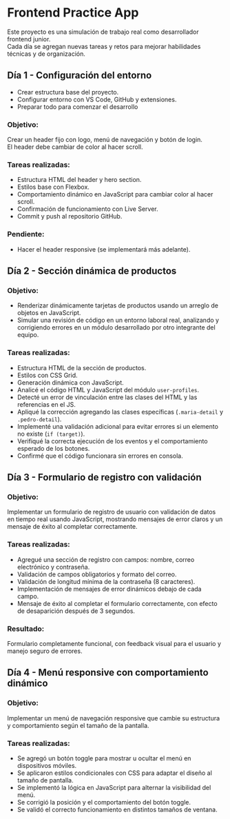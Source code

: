 # Frontend Practice App

Este proyecto es una simulación de trabajo real como desarrollador frontend junior.  
Cada día se agregan nuevas tareas y retos para mejorar habilidades técnicas y de organización.

## Día 1 - Configuración del entorno
- Crear estructura base del proyecto.
- Configurar entorno con VS Code, GitHub y extensiones.
- Preparar todo para comenzar el desarrollo

### Objetivo:
Crear un header fijo con logo, menú de navegación y botón de login.  
El header debe cambiar de color al hacer scroll.

### Tareas realizadas:
- Estructura HTML del header y hero section.
- Estilos base con Flexbox.
- Comportamiento dinámico en JavaScript para cambiar color al hacer scroll.
- Confirmación de funcionamiento con Live Server.
- Commit y push al repositorio GitHub.

### Pendiente:
- Hacer el header responsive (se implementará más adelante).

## Día 2 - Sección dinámica de productos

### Objetivo:
- Renderizar dinámicamente tarjetas de productos usando un arreglo de objetos en JavaScript.
- Simular una revisión de código en un entorno laboral real, analizando y corrigiendo errores en un módulo desarrollado por otro integrante del equipo.

### Tareas realizadas:
- Estructura HTML de la sección de productos.
- Estilos con CSS Grid.
- Generación dinámica con JavaScript.
- Analicé el código HTML y JavaScript del módulo `user-profiles`.
- Detecté un error de vinculación entre las clases del HTML y las referencias en el JS.
- Apliqué la corrección agregando las clases específicas (`.maria-detail` y `.pedro-detail`).
- Implementé una validación adicional para evitar errores si un elemento no existe (`if (target)`).
- Verifiqué la correcta ejecución de los eventos y el comportamiento esperado de los botones.
- Confirmé que el código funcionara sin errores en consola.

## Día 3 - Formulario de registro con validación

### Objetivo:
Implementar un formulario de registro de usuario con validación de datos en tiempo real usando JavaScript, mostrando mensajes de error claros y un mensaje de éxito al completar correctamente.

### Tareas realizadas:
- Agregué una sección de registro con campos: nombre, correo electrónico y contraseña.
- Validación de campos obligatorios y formato del correo.
- Validación de longitud mínima de la contraseña (8 caracteres).
- Implementación de mensajes de error dinámicos debajo de cada campo.
- Mensaje de éxito al completar el formulario correctamente, con efecto de desaparición después de 3 segundos.

### Resultado:
Formulario completamente funcional, con feedback visual para el usuario y manejo seguro de errores.

## Día 4 - Menú responsive con comportamiento dinámico

### Objetivo:
Implementar un menú de navegación responsive que cambie su estructura y comportamiento según el tamaño de la pantalla.

### Tareas realizadas:
- Se agregó un botón toggle para mostrar u ocultar el menú en dispositivos móviles.
- Se aplicaron estilos condicionales con CSS para adaptar el diseño al tamaño de pantalla.
- Se implementó la lógica en JavaScript para alternar la visibilidad del menú.
- Se corrigió la posición y el comportamiento del botón toggle.
- Se validó el correcto funcionamiento en distintos tamaños de ventana.
